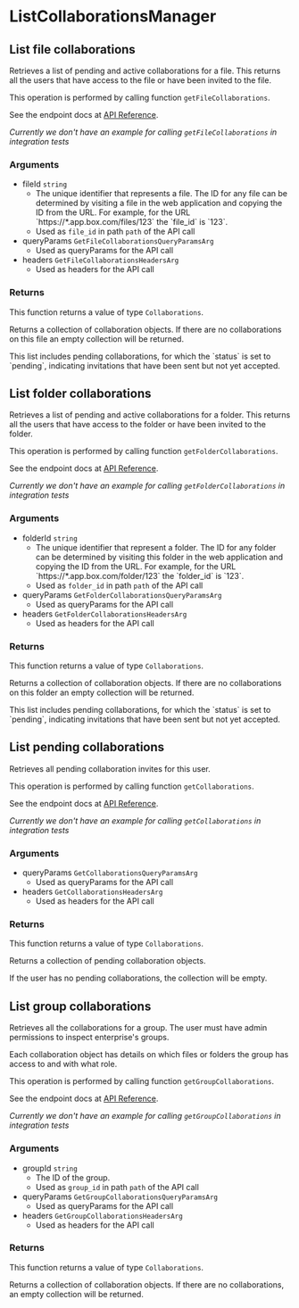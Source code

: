 # ListCollaborationsManager

## List file collaborations

Retrieves a list of pending and active collaborations for a
file. This returns all the users that have access to the file
or have been invited to the file.

This operation is performed by calling function `getFileCollaborations`.

See the endpoint docs at
[API Reference](https://developer.box.com/reference/get-files-id-collaborations/).

*Currently we don't have an example for calling `getFileCollaborations` in integration tests*

### Arguments

- fileId `string`
  - The unique identifier that represents a file.  The ID for any file can be determined by visiting a file in the web application and copying the ID from the URL. For example, for the URL &#x60;https://*.app.box.com/files/123&#x60; the &#x60;file_id&#x60; is &#x60;123&#x60;.
  - Used as `file_id` in path `path` of the API call
- queryParams `GetFileCollaborationsQueryParamsArg`
  - Used as queryParams for the API call
- headers `GetFileCollaborationsHeadersArg`
  - Used as headers for the API call


### Returns

This function returns a value of type `Collaborations`.

Returns a collection of collaboration objects. If there are no
collaborations on this file an empty collection will be returned.

This list includes pending collaborations, for which the &#x60;status&#x60;
is set to &#x60;pending&#x60;, indicating invitations that have been sent but not
yet accepted.


## List folder collaborations

Retrieves a list of pending and active collaborations for a
folder. This returns all the users that have access to the folder
or have been invited to the folder.

This operation is performed by calling function `getFolderCollaborations`.

See the endpoint docs at
[API Reference](https://developer.box.com/reference/get-folders-id-collaborations/).

*Currently we don't have an example for calling `getFolderCollaborations` in integration tests*

### Arguments

- folderId `string`
  - The unique identifier that represent a folder.  The ID for any folder can be determined by visiting this folder in the web application and copying the ID from the URL. For example, for the URL &#x60;https://*.app.box.com/folder/123&#x60; the &#x60;folder_id&#x60; is &#x60;123&#x60;.
  - Used as `folder_id` in path `path` of the API call
- queryParams `GetFolderCollaborationsQueryParamsArg`
  - Used as queryParams for the API call
- headers `GetFolderCollaborationsHeadersArg`
  - Used as headers for the API call


### Returns

This function returns a value of type `Collaborations`.

Returns a collection of collaboration objects. If there are no
collaborations on this folder an empty collection will be returned.

This list includes pending collaborations, for which the &#x60;status&#x60;
is set to &#x60;pending&#x60;, indicating invitations that have been sent but not
yet accepted.


## List pending collaborations

Retrieves all pending collaboration invites for this user.

This operation is performed by calling function `getCollaborations`.

See the endpoint docs at
[API Reference](https://developer.box.com/reference/get-collaborations/).

*Currently we don't have an example for calling `getCollaborations` in integration tests*

### Arguments

- queryParams `GetCollaborationsQueryParamsArg`
  - Used as queryParams for the API call
- headers `GetCollaborationsHeadersArg`
  - Used as headers for the API call


### Returns

This function returns a value of type `Collaborations`.

Returns a collection of pending collaboration objects.

If the user has no pending collaborations, the collection
will be empty.


## List group collaborations

Retrieves all the collaborations for a group. The user
must have admin permissions to inspect enterprise&#x27;s groups.

Each collaboration object has details on which files or
folders the group has access to and with what role.

This operation is performed by calling function `getGroupCollaborations`.

See the endpoint docs at
[API Reference](https://developer.box.com/reference/get-groups-id-collaborations/).

*Currently we don't have an example for calling `getGroupCollaborations` in integration tests*

### Arguments

- groupId `string`
  - The ID of the group.
  - Used as `group_id` in path `path` of the API call
- queryParams `GetGroupCollaborationsQueryParamsArg`
  - Used as queryParams for the API call
- headers `GetGroupCollaborationsHeadersArg`
  - Used as headers for the API call


### Returns

This function returns a value of type `Collaborations`.

Returns a collection of collaboration objects. If there are no
collaborations, an empty collection will be returned.


